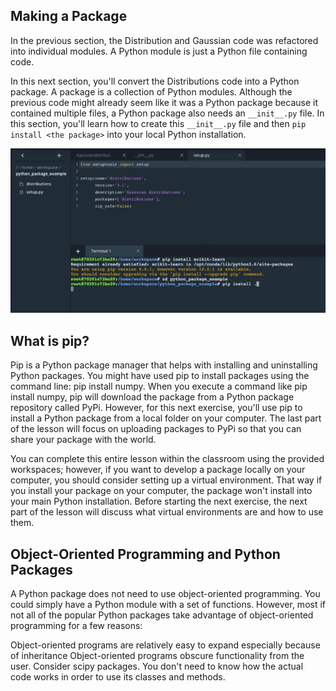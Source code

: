 ## Making a Package
In the previous section, the Distribution and Gaussian code was refactored into individual modules. A Python module is just a Python file containing code.

In this next section, you'll convert the Distributions code into a Python package. A package is a collection of Python modules. Although the previous code might already seem like it was a Python package because it contained multiple files, a Python package also needs an `__init__.py` file. In this section, you'll learn how to create this `__init__.py` file and then `pip install <the package>` into your local Python installation.

![](./img/03_oop_package.PNG)

## What is pip?
Pip is a Python package manager that helps with installing and uninstalling Python packages. You might have used pip to install packages using the command line: pip install numpy. When you execute a command like pip install numpy, pip will download the package from a Python package repository called PyPi. However, for this next exercise, you'll use pip to install a Python package from a local folder on your computer. The last part of the lesson will focus on uploading packages to PyPi so that you can share your package with the world.

You can complete this entire lesson within the classroom using the provided workspaces; however, if you want to develop a package locally on your computer, you should consider setting up a virtual environment. That way if you install your package on your computer, the package won't install into your main Python installation. Before starting the next exercise, the next part of the lesson will discuss what virtual environments are and how to use them.

## Object-Oriented Programming and Python Packages

A Python package does not need to use object-oriented programming. You could simply have a Python module with a set of functions. However, most if not all of the popular Python packages take advantage of object-oriented programming for a few reasons:

Object-oriented programs are relatively easy to expand especially because of inheritance
Object-oriented programs obscure functionality from the user. Consider scipy packages. You don't need to know how the actual code works in order to use its classes and methods.
